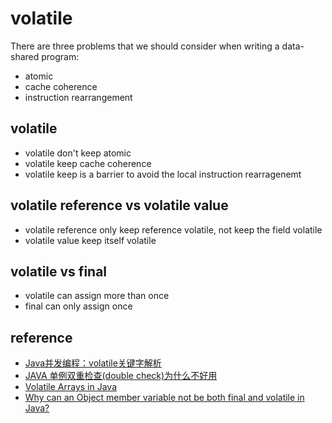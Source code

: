 # volatile

There are three problems that we should consider when writing a data-shared program:

- atomic
- cache coherence
- instruction rearrangement

## volatile

- volatile don't keep atomic
- volatile keep cache coherence
- volatile keep is a barrier to avoid the local instruction rearragenemt

## volatile reference vs volatile value

- volatile reference only keep reference volatile, not keep the field volatile
- volatile value keep itself volatile

## volatile vs final

- volatile can assign more than once
- final can only assign once

## reference

- [Java并发编程：volatile关键字解析](https://www.cnblogs.com/dolphin0520/p/3920373.html)
- [JAVA 单例双重检查(double check)为什么不好用](https://blog.csdn.net/anjxue/article/details/51038466)
- [Volatile Arrays in Java](http://jeremymanson.blogspot.com/2009/06/volatile-arrays-in-java.html)
- [Why can an Object member variable not be both final and volatile in Java?](https://stackoverflow.com/questions/9328252/why-can-an-object-member-variable-not-be-both-final-and-volatile-in-java)